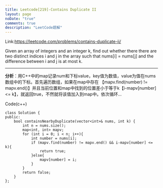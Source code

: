 ```yaml
---
title: Leetcode[219]-Contains Duplicate II
layout: page
noDate: "true"
comments: true
description: "LeetCode题解" 
---
```

<article class="post post-type-normal" itemscope="" itemtype="http://schema.org/Article" style="opacity: 1; transform: translateY(0px);">

Link:https://leetcode.com/problems/contains-duplicate-ii/

Given an array of integers and an integer k, find out whether there there are two distinct indices i and j in the array such that nums[i] = nums[j] and the difference between i and j is at most k.

-------
**分析**：用C++中的map记录num和下标value，key值为数值，value为值在nums数组中的下标。首先遍历数组，如果在map中存在
【mapv.find(number) != mapv.end()】并且当前位置和map中找到的位置差小于等于k【i-mapv[number] <= k】，就返回true，不然就将该值加入到map中。依次循环...

Code(c++)

```
class Solution {  
public:  
    bool containsNearbyDuplicate(vector<int>& nums, int k) {
        int n = nums.size();
        map<int, int> mapv;
        for (int i = 0; i < n; i++){
            int number = nums[i];
            if (mapv.find(number) != mapv.end() && i-mapv[number] <= k){
                return true;
            }else{
                mapv[number] = i;
            }
        }
        return false;
    }
};  

```


</article>
